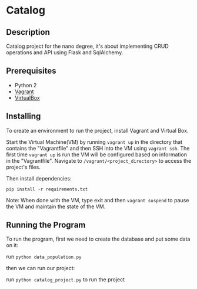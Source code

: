 # Catalog

## Description
Catalog project for the nano degree, it's about implementing CRUD operations and API using Flask and SqlAlchemy.

## Prerequisites
- Python 2
- [Vagrant](https://www.vagrantup.com/)
- [VirtualBox](https://www.virtualbox.org/wiki/Downloads)

## Installing
To create an environment to run the project, install Vagrant and Virtual Box.

Start the Virtual Machine(VM) by running `vagrant up` in the directory that contains the "Vagrantfile" and then SSH into the VM using `vagrant ssh`. The first time `vagrant up` is run the VM will be configured based on information in the "Vagrantfile". Navigate to `/vagrant/<project_directory>` to access the project's files.

Then install dependencies:

`pip install -r requirements.txt`

Note: When done with the VM, type exit and then `vagrant suspend` to pause the VM and maintain the state of the VM.

## Running the Program
To run the program, first we need to create the database and put some data on it:

run `python data_population.py`

then we can run our project:

run `python catalog_project.py` to run the project

```
